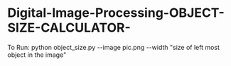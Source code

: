 # Digital-Image-Processing-OBJECT-SIZE-CALCULATOR-


To Run: python object_size.py --image pic.png --width "size of left most object in the image"
